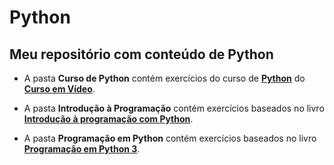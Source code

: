 # Python
Meu repositório com conteúdo de **Python**
---
* A pasta **Curso de Python** contém exercícios do curso de **[Python](https://www.youtube.com/playlist?list=PLHz_AreHm4dlKP6QQCekuIPky1CiwmdI6)** do **[Curso em Vídeo](https://www.youtube.com/user/cursosemvideo)**.

* A pasta **Introdução à Programação** contém exercícios baseados no livro **[Introdução à programação com Python](https://www.amazon.com.br/Introdu%C3%A7%C3%A3o-Programa%C3%A7%C3%A3o-com-Python-Algoritmos/dp/8575227181/ref=pd_lpo_14_img_0/130-9102576-7532062?_encoding=UTF8&pd_rd_i=8575227181&pd_rd_r=3e951030-abd7-4e63-8749-c90c23f9744d&pd_rd_w=JOhXZ&pd_rd_wg=6yS70&pf_rd_p=e7e26e7d-6256-4aae-92f9-7ffa337ed626&pf_rd_r=AR0501YQ2PJFW63FXC31&psc=1&refRID=AR0501YQ2PJFW63FXC31)**.

* A pasta **Programação em Python** contém exercícios baseados no livro **[Programação em Python 3](https://www.amazon.com.br/Programa%C3%A7%C3%A3o-em-Python-Mark-Summerfield/dp/8576083841/ref=asc_df_8576083841/?tag=googleshopp00-20&linkCode=df0&hvadid=379748659420&hvpos=&hvnetw=g&hvrand=8041418012412190256&hvpone=&hvptwo=&hvqmt=&hvdev=c&hvdvcmdl=&hvlocint=&hvlocphy=1001506&hvtargid=pla-812887615857&psc=1)**.